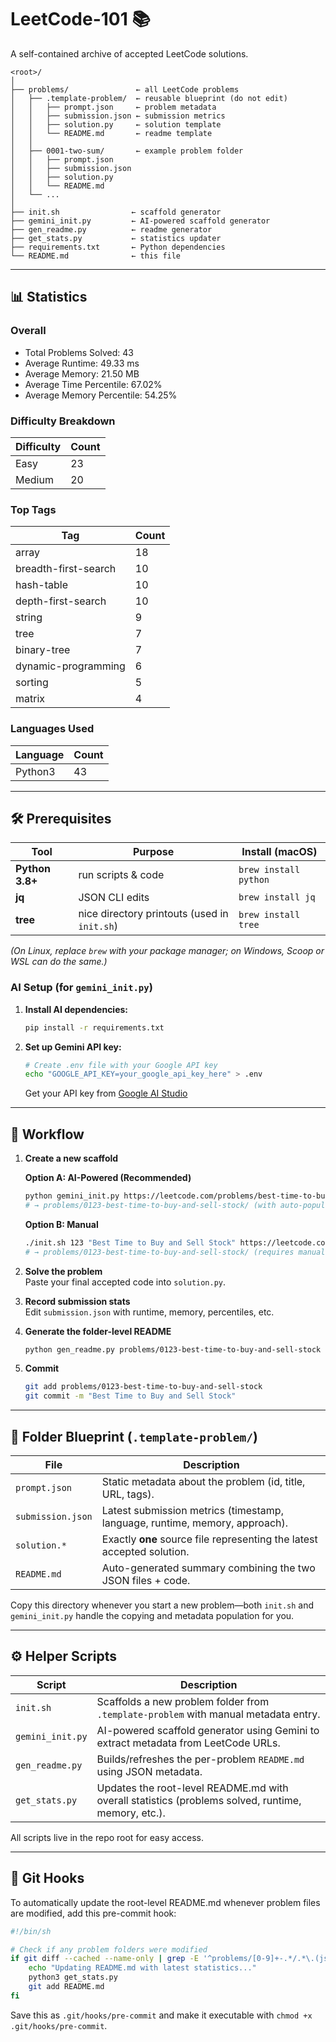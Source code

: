# LeetCode-101 📚

A self-contained archive of accepted LeetCode solutions.

```
<root>/
│
├── problems/               ← all LeetCode problems
│   ├── .template-problem/  ← reusable blueprint (do not edit)
│   │   ├── prompt.json     ← problem metadata
│   │   ├── submission.json ← submission metrics
│   │   ├── solution.py     ← solution template
│   │   └── README.md       ← readme template
│   │
│   ├── 0001-two-sum/       ← example problem folder
│   │   ├── prompt.json
│   │   ├── submission.json
│   │   ├── solution.py
│   │   └── README.md
│   └── ...
│
├── init.sh                ← scaffold generator
├── gemini_init.py         ← AI-powered scaffold generator
├── gen_readme.py          ← readme generator
├── get_stats.py           ← statistics updater
├── requirements.txt       ← Python dependencies
└── README.md              ← this file
```

---

## 📊 Statistics

### Overall

- Total Problems Solved: 43
- Average Runtime: 49.33 ms
- Average Memory: 21.50 MB
- Average Time Percentile: 67.02%
- Average Memory Percentile: 54.25%

### Difficulty Breakdown

| Difficulty | Count |
|------------|-------|
| Easy | 23 |
| Medium | 20 |

### Top Tags

| Tag | Count |
|-----|-------|
| array | 18 |
| breadth-first-search | 10 |
| hash-table | 10 |
| depth-first-search | 10 |
| string | 9 |
| tree | 7 |
| binary-tree | 7 |
| dynamic-programming | 6 |
| sorting | 5 |
| matrix | 4 |

### Languages Used

| Language | Count |
|----------|-------|
| Python3 | 43 |

---

## 🛠  Prerequisites

| Tool | Purpose | Install (macOS) |
|------|---------|-----------------|
| **Python 3.8+** | run scripts & code | `brew install python` |
| **jq** | JSON CLI edits | `brew install jq` |
| **tree** | nice directory printouts (used in `init.sh`) | `brew install tree` |

*(On Linux, replace `brew` with your package manager; on Windows, Scoop or WSL can do the same.)*

### AI Setup (for `gemini_init.py`)

1. **Install AI dependencies:**
   ```bash
   pip install -r requirements.txt
   ```

2. **Set up Gemini API key:**
   ```bash
   # Create .env file with your Google API key
   echo "GOOGLE_API_KEY=your_google_api_key_here" > .env
   ```
   
   Get your API key from [Google AI Studio](https://makersuite.google.com/app/apikey)

---

## 🚀  Workflow

1. **Create a new scaffold**

   **Option A: AI-Powered (Recommended)**
   ```bash
   python gemini_init.py https://leetcode.com/problems/best-time-to-buy-and-sell-stock
   # → problems/0123-best-time-to-buy-and-sell-stock/ (with auto-populated metadata)
   ```
   
   **Option B: Manual**
   ```bash
   ./init.sh 123 "Best Time to Buy and Sell Stock" https://leetcode.com/problems/best-time-to-buy-and-sell-stock
   # → problems/0123-best-time-to-buy-and-sell-stock/ (requires manual metadata entry)
   ```

2. **Solve the problem**  
   Paste your final accepted code into `solution.py`.

3. **Record submission stats**  
   Edit `submission.json` with runtime, memory, percentiles, etc.

4. **Generate the folder-level README**

   ```bash
   python gen_readme.py problems/0123-best-time-to-buy-and-sell-stock
   ```

5. **Commit**

   ```bash
   git add problems/0123-best-time-to-buy-and-sell-stock
   git commit -m "Best Time to Buy and Sell Stock"
   ```

---

## 📁  Folder Blueprint (`.template-problem/`)

| File | Description |
|------|-------------|
| `prompt.json` | Static metadata about the problem (id, title, URL, tags). |
| `submission.json` | Latest submission metrics (timestamp, language, runtime, memory, approach). |
| `solution.*` | Exactly **one** source file representing the latest accepted solution. |
| `README.md` | Auto-generated summary combining the two JSON files + code. |

Copy this directory whenever you start a new problem—both `init.sh` and `gemini_init.py` handle the copying and metadata population for you.

---

## ⚙️  Helper Scripts

| Script | Description |
|--------|-------------|
| `init.sh` | Scaffolds a new problem folder from `.template-problem` with manual metadata entry. |
| `gemini_init.py` | AI-powered scaffold generator using Gemini to extract metadata from LeetCode URLs. |
| `gen_readme.py` | Builds/refreshes the per-problem `README.md` using JSON metadata. |
| `get_stats.py` | Updates the root-level README.md with overall statistics (problems solved, runtime, memory, etc.). |

All scripts live in the repo root for easy access.

---

## 🔧 Git Hooks

To automatically update the root-level README.md whenever problem files are modified, add this pre-commit hook:

```bash
#!/bin/sh

# Check if any problem folders were modified
if git diff --cached --name-only | grep -E '^problems/[0-9]+-.*/.*\.(json|py)$' > /dev/null; then
    echo "Updating README.md with latest statistics..."
    python3 get_stats.py
    git add README.md
fi
```

Save this as `.git/hooks/pre-commit` and make it executable with `chmod +x .git/hooks/pre-commit`.
